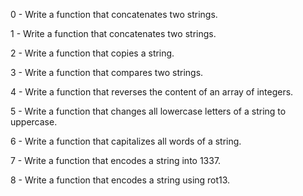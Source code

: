 
0 - Write a function that concatenates two strings.

1 - Write a function that concatenates two strings.

2 - Write a function that copies a string.

3 - Write a function that compares two strings.

4 - Write a function that reverses the content of an array of integers.

5 - Write a function that changes all lowercase letters of a string to uppercase.

6 - Write a function that capitalizes all words of a string.

7 - Write a function that encodes a string into 1337.

8 - Write a function that encodes a string using rot13.
